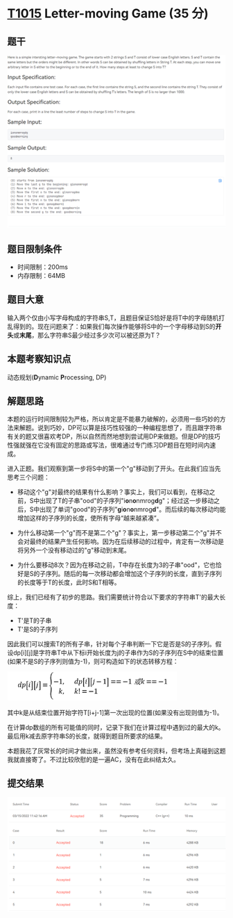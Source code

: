 # [T1015](https://pintia.cn/problem-sets/994805148990160896/problems/994805151045369856) **Letter-moving Game (35 分)**

## 题干

<img src="../images/problem/1015.png" alt="image-20220313214730724" style="zoom:67%;" />

## 题目限制条件

- 时间限制：200ms
- 内存限制：64MB

## 题目大意

输入两个仅由小写字母构成的字符串S,T，且题目保证S恰好是将T中的字母随机打乱得到的。现在问题来了：如果我们每次操作能够将S中的一个字母移动到S的**开头**或**末尾**，那么字符串S最少经过多少次可以被还原为T？

## 本题考察知识点

动态规划(**D**ynamic **P**rocessing, DP)

## 解题思路

本题的运行时间限制较为严格，所以肯定是不能暴力破解的，必须用一些巧妙的方法来解题。说到巧妙，DP可以算是技巧性较强的一种编程思想了，而且跟字符串有关的题又很喜欢考DP，所以自然而然地想到尝试用DP来做题。但是DP的技巧性强就强在它没有固定的思路或写法，很难通过专门练习DP题目在短时间内速成。

进入正题。我们观察到第一步将S中的第一个"g"移动到了开头。在此我们应当先思考三个问题：

- 移动这个"g"对最终的结果有什么影响？事实上，我们可以看到，在移动之前，S中出现了T的子串"ood"的子序列"i**o**n**o**nmrog**d**g"；经过这一步移动之后，S中出现了单词"good"的子序列"**g**i**o**n**o**nmrog**d**"。而后续的每次移动均能增加这样的子序列的长度，使所有字母“越来越紧凑”。

- 为什么移动第一个"g"而不是第二个"g"？事实上，第一步移动第二个"g"并不会对最终的结果产生任何影响。因为在后续移动的过程中，肯定有一次移动是将另外一个没有移动过的"g"移动到末尾。
- 为什么要移动8次？因为在移动之前，T中存在长度为3的子串"ood"，它也恰好是S的子序列。随后的每一次移动都会增加这个子序列的长度，直到子序列的长度等于T的长度，此时S和T相等。

综上，我们已经有了初步的思路。我们需要统计符合以下要求的字符串T'的最大长度：

- T'是T的子串
- T'是S的子序列

因此我们可以搜索T的所有子串，针对每个子串判断一下它是否是S的子序列。假设dp[i][j]是字符串T中从下标i开始长度为j的子串作为S的子序列在S中的结束位置(如果不是S的子序列则值为-1)，则可构造如下的状态转移方程：

<img src="../images/formulae/1015/1.png" alt="image-20220315160542208" style="zoom: 67%;" />

其中k是从结束位置开始字符T[i+j-1]第一次出现的位置(如果没有出现则值为-1)。

在计算dp数组的所有可能值的同时，记录下我们在计算过程中遇到过的最大的k。最后用k减去原字符串S的长度，就得到题目所要求的结果。

本题我花了灰常长的时间才做出来，虽然没有参考任何资料，但考场上真碰到这题我就直接寄了。不过比较欣慰的是一遍AC，没有在此纠结太久。

## 提交结果

<img src="../images/result/1015.png" alt="image-20220313214730724" style="zoom:67%;" />

